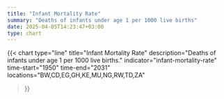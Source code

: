 ```yaml
---
title: "Infant Mortality Rate"
summary: "Deaths of infants under age 1 per 1000 live births"
date: 2025-04-05T14:23:47+03:00
type: chart
---
```


{{< chart
    type="line"
    title="Infant Mortality Rate"
    description="Deaths of infants under age 1 per 1000 live births."
    indicator="infant-mortality-rate"
    time-start="1950"
    time-end="2031"
    locations="BW,CD,EG,GH,KE,MU,NG,RW,TD,ZA"
>}}
